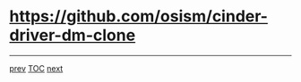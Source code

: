 # https://github.com/osism/cinder-driver-dm-clone

---

[prev](010-driver-concept-snap-2.md) [TOC](000-toc.md) [next](000-toc.md)
